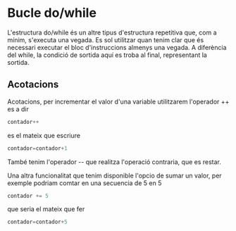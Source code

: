 # Bucle do/while

L'estructura do/while és un altre tipus d'estructura repetitiva que, com a mínim, s'executa una vegada. Es sol utilitzar quan tenim clar que és necessari executar el bloc d'instruccions almenys una vegada. A diferència del while, la condició de sortida aquí es troba al final, representant la sortida.

## Acotacions

Acotacions, per incrementar el valor d'una variable utilitzarem l'operador ++ es a dir

```kotlin
contador++
```

es el mateix que escriure

```kotlin
contador=contador+1
```
 
També tenim l'operador -- que realitza l'operació contraria, que es restar. 

Una altra funcionalitat que tenim disponible l'opcio de sumar un valor, per exemple podriam comtar en una secuencia de 5 en 5

```kotlin
contador += 5
```

que seria el mateix que fer

```kotlin
contador=contador+5
```

